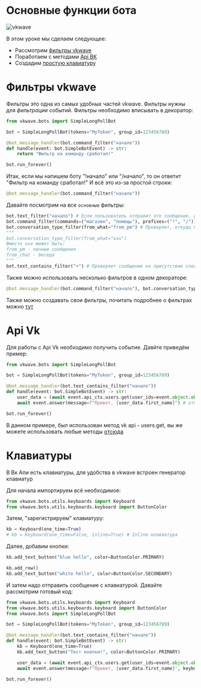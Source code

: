 # Основные функции бота

![vkwave](https://user-images.githubusercontent.com/28061158/75329873-7f738200-5891-11ea-9565-fd117ea4fc9e.jpg)

В этом уроке мы сделаем следующее:
+ Расcмотрим [фильтры vkwave](#Фильтры-vkwave)
+ Поработаем с методами [Api ВК](#Api-Vk)
+ Создадим [простую клавиатуру](#Клавиатуры)

# Фильтры vkwave
Фильтры это одна из самых удобных частей vkwave.
Фильтры нужны для _фильтрации_ событий.
Фильтры необходимо вписывать в декоратор:

```python
from vkwave.bots import SimpleLongPollBot

bot = SimpleLongPollBot(tokens="MyToken", group_id=123456789)

@bot.message_handler(bot.command_filter("начало"))
def handle(event: bot.SimpleBotEvent) -> str:
    return "Фильтр на команду сработал!"

bot.run_forever()
```

Итак, если мы напишем боту "!начало" или "/начало", то он ответит "Фильтр на команду сработал!" И всё это из-за простой строки:

```python
@bot.message_handler(bot.command_filter("начало"))
```

Давайте посмотрим на все `основные` фильтры:
```python
bot.text_filter("начало") # Если пользователь отправит это сообщение, фильтр сработает
bot.command_filter(commands=("магазин", "помощь"), prefixes=("!", "/")) # Если пользователь отправит сообщение !магазин или /магазин или /помощь и так далее, фильтр сработает
bot.conversation_type_filter(from_what="from_pm") # Проверяет, откуда пришло сообщение
"""
bot.conversation_type_filter(from_what="xxx")
Вместо xxx может быть:
from_pm - личные сообщения
from_chat - беседа
"""
bot.text_contains_filter("+") # Проверяет сообщение на присутствие слова
```

Также можно использовать несколько фильтров в одном декораторе:
```python
@bot.message_handler(bot.command_filter("начало"), bot.conversation_type_filter(from_what="from_chat"))
```

Также можно создавать свои фильтры, почитать подробнее о фильтрах можно [тут](https://github.com/fscdev/vkwave/blob/master/docs/bots/filters.md#создание-своих-фильтров)

# Api Vk

Для работы с Api Vk необходимо получить событие.
Давйте приведём пример:
```python
from vkwave.bots import SimpleLongPollBot

bot = SimpleLongPollBot(tokens="MyToken", group_id=123456789)

@bot.message_handler(bot.text_contains_filter("начало"))
def handle(event: bot.SimpleBotEvent) -> str:
    user_data = (await event.api_ctx.users.get(user_ids=event.object.object.message.peer_id)).response[0] # обращаемся к апи
    await event.answer(message=f"Привет, {user_data.first_name}") # отправляем сообщение

bot.run_forever()
```

В данном примере, был использован метод vk api - users.get, вы же можете использовать любые методы [отсюда](https://vk.com/dev/methods)

# Клавиатуры

В Вк Апи есть клавиатуры, для удобства в vkwave встроен генератор клавиатур

Для начала импортируем всё необходимое:

```python
from vkwave.bots.utils.keyboards import Keyboard
from vkwave.bots.utils.keyboards.keyboard import ButtonColor
```

Затем, "зарегистрируем" клавиатуру:

```python
kb = Keyboard(one_time=True)
# kb = Keyboard(one_time=False, inline=True) # Inline клавиатура
```

Далее, добавим кнопки:
```python
kb.add_text_button("blue hello", color=ButtonColor.PRIMARY)

kb.add_row()
kb.add_text_button("white hello", color=ButtonColor.SECONDARY)
```
И затем надо отправить сообщение с клавиатурой. Давайте рассмотрим готовый код:

```python
from vkwave.bots.utils.keyboards import Keyboard
from vkwave.bots.utils.keyboards.keyboard import ButtonColor
from vkwave.bots import SimpleLongPollBot

bot = SimpleLongPollBot(tokens="MyToken", group_id=123456789)

@bot.message_handler(bot.text_contains_filter("начало"))
def handle(event: bot.SimpleBotEvent) -> str:
    kb = Keyboard(one_time=True)
    kb.add_text_button("Тест кнопки!", color=ButtonColor.PRIMARY)

    user_data = (await event.api_ctx.users.get(user_ids=event.object.object.message.peer_id)).response[0] # обращаемся к апи
    await event.answer(message=f"Привет, {user_data.first_name}", keyboard=kb.get_keyboard()) # отправляем сообщение

bot.run_forever()
```